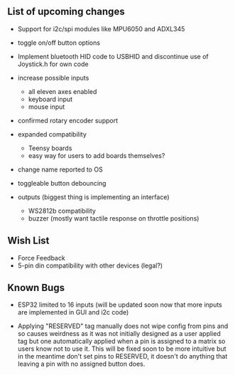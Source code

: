## List of upcoming changes 

- Support for i2c/spi modules like MPU6050 and ADXL345

- toggle on/off button options

- Implement bluetooth HID code to USBHID and discontinue use of Joystick.h for own code

- increase possible inputs
    - all eleven axes enabled
    - keyboard input
    - mouse input

- confirmed rotary encoder support

- expanded compatibility
    - Teensy boards
    - easy way for users to add boards themselves?

- change name reported to OS
- toggleable button debouncing

- outputs (biggest thing is implementing an interface)
    - WS2812b compatibility 
    - buzzer (mostly want tactile response on throttle positions)



## Wish List 

- Force Feedback
- 5-pin din compatibility with other devices (legal?)


## Known Bugs

- ESP32 limited to 16 inputs (will be updated soon now that more inputs are implemented in GUI and i2c code)

- Applying "RESERVED" tag manually does not wipe config from pins and so causes weirdness as it was not initially designed as a user applied tag but one automatically applied when a pin is assigned to a matrix so users know not to use it. This will be fixed soon to be more intuitive but in the meantime don't set pins to RESERVED, it doesn't do anything that leaving a pin with no assigned button does.